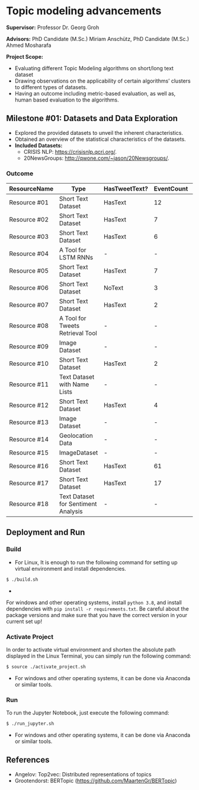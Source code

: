 # Topic modeling advancements

**Supervisor:** Professor Dr. Georg Groh

**Advisors:** PhD Candidate (M.Sc.) Miriam Anschütz, PhD Candidate (M.Sc.) Ahmed Mosharafa

**Project Scope:**

* Evaluating different Topic Modeling algorithms on short/long text dataset
* Drawing observations on the applicability of certain algorithms’ clusters to different types of datasets.
* Having an outcome including metric-based evaluation, as well as, human based evaluation to the algorithms.


## Milestone #01: Datasets and Data Exploration

* Explored the provided datasets to unveil the inherent characteristics.
* Obtained an overview of the statistical characteristics of the datasets.
* **Included Datasets:**
  * CRISIS NLP: https://crisisnlp.qcri.org/.
  * 20NewsGroups: http://qwone.com/~jason/20Newsgroups/.

### Outcome

| ResourceName | Type                                | HasTweetText? | EventCount | EventSizes                                                                | 
|--------------|-------------------------------------|---------------|------------|---------------------------------------------------------------------------| 
| Resource #01 | Short Text Dataset                  | HasText       | 12         | (2K;2K;2K;2K;2K;1K;2K;1K;2K;2K;2K;3K)                                     | 
| Resource #02 | Short Text Dataset                  | HasText       | 7          | (1K;1K;2K;1K;1K;13K;5K)                                                   | 
| Resource #03 | Short Text Dataset                  | HasText       | 6          | (2K;1K;9K;1K;2K;2K)                                                       | 
| Resource #04 | A Tool for LSTM RNNs                | -             | -          | -                                                                         | 
| Resource #05 | Short Text Dataset                  | HasText       | 7          | (1K;4K;4K;4K;0.5K;1K;1K)                                                  | 
| Resource #06 | Short Text Dataset                  | NoText        | 3          | (1207K;1096K;6506K)                                                       | 
| Resource #07 | Short Text Dataset                  | HasText       | 2          | (12K;10K)                                                                 | 
| Resource #08 | A Tool for Tweets Retrieval Tool    | -             | -          | -                                                                         | 
| Resource #09 | Image Dataset                       | -             | -          | -                                                                         | 
| Resource #10 | Short Text Dataset                  | HasText       | 2          | (12K;10K)                                                                 | 
| Resource #11 | Text Dataset with Name Lists        | -             | -          | -                                                                         | 
| Resource #12 | Short Text Dataset                  | HasText       | 4          | (2K;2K;2K;2K)                                                             | 
| Resource #13 | Image Dataset                       | -             | -          | -                                                                         | 
| Resource #14 | Geolocation Data                    | -             | -          | -                                                                         | 
| Resource #15 | ImageDataset                        | -             | -          | -                                                                         | 
| Resource #16 | Short Text Dataset                  | HasText       | 61         | (29x2K;8x4K;6x20K;5x1K;3x3K;3x8K;1x0.5K;1x19K;1x25K;1x53K;1x5K;1x6K;1x9K) | 
| Resource #17 | Short Text Dataset                  | HasText       | 17         | (7K;2K;4K;2K;8K;6K;9K;9K;7K;2K;1K;2K;8K;2K;2K;2K;1K)                      | 
| Resource #18 | Text Dataset for Sentiment Analysis | -             | -          | -                                                                         | 


## Deployment and Run

### Build

+ For Linux, It is enough to run the following command for setting up virtual environment and install dependencies.

```bash
$ ./build.sh
```

+ 
For windows and other operating systems, install `python 3.8`, and install dependencies
  with `pip install -r requirements.txt`. Be careful about the package versions and make sure that you have the correct
  version in your current set up!

### Activate Project

In order to activate virtual environment and shorten the absolute path displayed in the Linux Terminal,
you can simply run the following command:

```bash
$ source ./activate_project.sh
```

* For windows and other operating systems, it can be done via Anaconda or similar tools.

### Run

To run the Jupyter Notebook, just execute the following command:

```bash
$ ./run_jupyter.sh
```

* For windows and other operating systems, it can be done via Anaconda or similar tools.



## References

* Angelov: Top2vec: Distributed representations of topics
* Grootendorst: BERTopic (https://github.com/MaartenGr/BERTopic)
